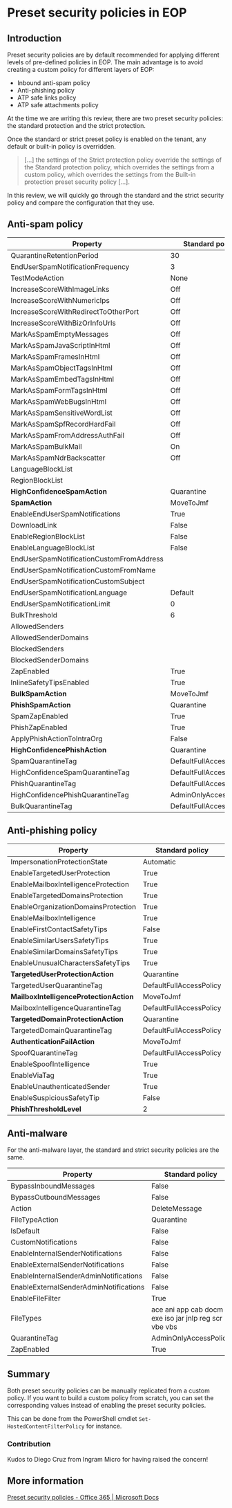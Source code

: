 # Preset security policies in EOP
## Introduction
Preset security policies are by default recommended for applying different levels of pre-defined policies in EOP.
The main advantage is to avoid creating a custom policy for different layers of EOP:
- Inbound anti-spam policy
- Anti-phishing policy
- ATP safe links policy
- ATP safe attachments policy

At the time we are writing this review, there are two preset security policies: the standard protection and the strict protection.

Once the standard or strict preset policy is enabled on the tenant, any default or built-in policy is overridden.

> [...] the settings of the Strict protection policy override the settings of the Standard protection policy, which overrides the settings from a custom policy, which overrides the settings from the Built-in protection preset security policy [...].

In this review, we will quickly go through the standard and the strict security policy and compare the configuration that they use.

## Anti-spam policy

| Property | Standard policy | Strict policy |
| ------ | ------------- | -------- |
| QuarantineRetentionPeriod | 30 | 30| 
| EndUserSpamNotificationFrequency | 3 | 3| 
| TestModeAction | None | None| 
| IncreaseScoreWithImageLinks | Off | Off| 
| IncreaseScoreWithNumericIps | Off | Off| 
| IncreaseScoreWithRedirectToOtherPort | Off | Off| 
| IncreaseScoreWithBizOrInfoUrls | Off | Off| 
| MarkAsSpamEmptyMessages | Off | Off| 
| MarkAsSpamJavaScriptInHtml | Off | Off| 
| MarkAsSpamFramesInHtml | Off | Off| 
| MarkAsSpamObjectTagsInHtml | Off | Off| 
| MarkAsSpamEmbedTagsInHtml | Off | Off| 
| MarkAsSpamFormTagsInHtml | Off | Off| 
| MarkAsSpamWebBugsInHtml | Off | Off| 
| MarkAsSpamSensitiveWordList | Off | Off| 
| MarkAsSpamSpfRecordHardFail | Off | Off| 
| MarkAsSpamFromAddressAuthFail | Off | Off| 
| MarkAsSpamBulkMail | On | On| 
| MarkAsSpamNdrBackscatter | Off | Off| 
| LanguageBlockList |  | | 
| RegionBlockList |  | | 
| **HighConfidenceSpamAction** | Quarantine | Quarantine| 
| **SpamAction** | MoveToJmf | Quarantine| 
| EnableEndUserSpamNotifications | True | True| 
| DownloadLink | False | False| 
| EnableRegionBlockList | False | False| 
| EnableLanguageBlockList | False | False| 
| EndUserSpamNotificationCustomFromAddress |  | | 
| EndUserSpamNotificationCustomFromName |  | | 
| EndUserSpamNotificationCustomSubject |  | | 
| EndUserSpamNotificationLanguage | Default | Default| 
| EndUserSpamNotificationLimit | 0 | 0| 
| BulkThreshold | 6 | 4| 
| AllowedSenders |  | | 
| AllowedSenderDomains |  | | 
| BlockedSenders |  | | 
| BlockedSenderDomains |  | | 
| ZapEnabled | True | True| 
| InlineSafetyTipsEnabled | True | True| 
| **BulkSpamAction** | MoveToJmf | Quarantine| 
| **PhishSpamAction** | Quarantine | Quarantine| 
| SpamZapEnabled | True | True| 
| PhishZapEnabled | True | True| 
| ApplyPhishActionToIntraOrg | False | False| 
| **HighConfidencePhishAction** | Quarantine | Quarantine| 
| SpamQuarantineTag | DefaultFullAccessPolicy | DefaultFullAccessPolicy| 
| HighConfidenceSpamQuarantineTag | DefaultFullAccessPolicy | DefaultFullAccessPolicy| 
| PhishQuarantineTag | DefaultFullAccessPolicy | DefaultFullAccessPolicy| 
| HighConfidencePhishQuarantineTag | AdminOnlyAccessPolicy | AdminOnlyAccessPolicy| 
| BulkQuarantineTag | DefaultFullAccessPolicy | DefaultFullAccessPolicy| 

## Anti-phishing policy

| Property | Standard policy | Strict policy |
| ------ | ------------- | -------- |
|ImpersonationProtectionState | Automatic | Automatic| 
|EnableTargetedUserProtection | True | True| 
|EnableMailboxIntelligenceProtection | True | True| 
|EnableTargetedDomainsProtection | True | True| 
|EnableOrganizationDomainsProtection | True | True| 
|EnableMailboxIntelligence | True | True| 
|EnableFirstContactSafetyTips | False | False| 
|EnableSimilarUsersSafetyTips | True | True| 
|EnableSimilarDomainsSafetyTips | True | True| 
|EnableUnusualCharactersSafetyTips | True | True| 
|**TargetedUserProtectionAction** | Quarantine | Quarantine| 
|TargetedUserQuarantineTag | DefaultFullAccessPolicy | DefaultFullAccessPolicy| 
|**MailboxIntelligenceProtectionAction** | MoveToJmf | Quarantine| 
|MailboxIntelligenceQuarantineTag | DefaultFullAccessPolicy | DefaultFullAccessPolicy| 
|**TargetedDomainProtectionAction** | Quarantine | Quarantine| 
|TargetedDomainQuarantineTag | DefaultFullAccessPolicy | DefaultFullAccessPolicy| 
|**AuthenticationFailAction** | MoveToJmf | Quarantine| 
|SpoofQuarantineTag | DefaultFullAccessPolicy | DefaultFullAccessPolicy| 
|EnableSpoofIntelligence | True | True| 
|EnableViaTag | True | True| 
|EnableUnauthenticatedSender | True | True| 
|EnableSuspiciousSafetyTip | False | True| 
|**PhishThresholdLevel** | 2 | 3| 

## Anti-malware
For the anti-malware layer, the standard and strict security policies are the same.

| Property | Standard policy | Strict policy |
| ------ | ------------- | -------- |
| BypassInboundMessages | False | False|
| BypassOutboundMessages | False | False|
| Action | DeleteMessage | DeleteMessage|
| FileTypeAction | Quarantine | Quarantine|
| IsDefault | False | False|
| CustomNotifications | False | False|
| EnableInternalSenderNotifications | False | False|
| EnableExternalSenderNotifications | False | False|
| EnableInternalSenderAdminNotifications | False | False|
| EnableExternalSenderAdminNotifications | False | False|
| EnableFileFilter | True | True|
| FileTypes | ace ani app cab docm exe iso jar jnlp reg scr vbe vbs | ace ani app cab docm exe iso jar jnlp reg scr vbe vbs|
| QuarantineTag | AdminOnlyAccessPolicy | AdminOnlyAccessPolicy|
| ZapEnabled | True | True|

## Summary
Both preset security policies can be manually replicated from a custom policy. If you want to build a custom policy from scratch, you can set the corresponding values instead of enabling the preset security policies.

This can be done from the PowerShell cmdlet `Set-HostedContentFilterPolicy` for instance.

### Contribution
Kudos to Diego Cruz from Ingram Micro for having raised the concern!

## More information
[Preset security policies - Office 365 | Microsoft Docs](https://docs.microsoft.com/en-us/microsoft-365/security/office-365-security/preset-security-policies?view=o365-worldwide)

